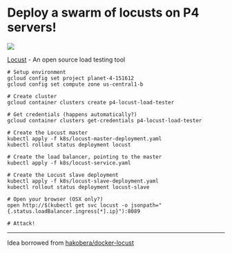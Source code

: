 # Deploy a swarm of locusts on P4 servers!

![](https://media.giphy.com/media/dcubXtnbck0RG/giphy.gif)

[Locust](https://locust.io) - An open source load testing tool

```
# Setup environment
gcloud config set project planet-4-151612
gcloud config set compute zone us-central1-b

# Create cluster
gcloud container clusters create p4-locust-load-tester

# Get credentials (happens automatically?)
gcloud container clusters get-credentials p4-locust-load-tester

# Create the Locust master
kubectl apply -f k8s/locust-master-deployment.yaml
kubectl rollout status deployment locust

# Create the load balancer, pointing to the master
kubectl apply -f k8s/locust-service.yaml

# Create the Locust slave deployment
kubectl apply -f k8s/locust-slave-deployment.yaml
kubectl rollout status deployment locust-slave

# Open your browser (OSX only?)
open http://$(kubectl get svc locust -o jsonpath="{.status.loadBalancer.ingress[*].ip}"):8089

# Attack!
```


---

Idea borrowed from [hakobera/docker-locust](https://github.com/hakobera/docker-locust)
